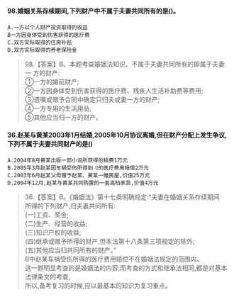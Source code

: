 #### 98.婚姻关系存续期间,下列财产中不属于夫妻共同所有的是()。
    A.一方以个人财产投资取得的收益
    B一方因身体受到伤害获得的医疗费
    C.双方实际取得的住房补贴
    D.双方实际取得的养老保险金
>   98.【答案】B。本题考查婚姻法知识。不属于夫妻共同所有的即属于夫妻一
    方的财产:   
    ①一方的婚前财产;   
    ②一方因身体受到伤害获得的医疗费、残疾人生活补助费等费用;   
    ③遗嘱或赠予合同中确定只归夫或妻一方的财产;   
    ④一方专用的生活用品;   
    ⑤其他应当归一方的财产。  

#### 36.赵某与黄某2003年1月结婚,2005年10月协议离婚,但在财产分配上发生争议,下列不属于夫妻共同财产的是()
    A.2004年8月黄某出版一部小说所获得的稿费1万元
    B.2005年3月赵某因车祸受伤所得到刂的医疗费用赔偿2万元
    C.2003年6月赵某父母赠予赵某、黄某一幢房屋,价值25万元
    D.2004年12月,赵某与黄某共同购置的一套高档家具,价值4万元
>   36.【答案】B。《婚姻法》第十七条明确规定:“夫妻在婚姻关系存续期间   
    所得的下列财产,归夫妻共同所有:     
    (一)工资、奖金;     
    (二)生产、经营的收益;     
    (三)知识产权的收益;     
    (四)继承或赠予所得的财产,但本法第十八条第三项规定的除外;     
    (五)其他应当归共同所有的财产。”     
    B中赵某车祸受伤所得的医疗费用赔偿不在婚姻法规定的范围内。     
    这一题明显考查的是婚姻法的内容,而考查的方式和继承法相同,都是对基本法律条文的考查,     
所以,备考复习的时候,应以最基本的知识为复习重点。         